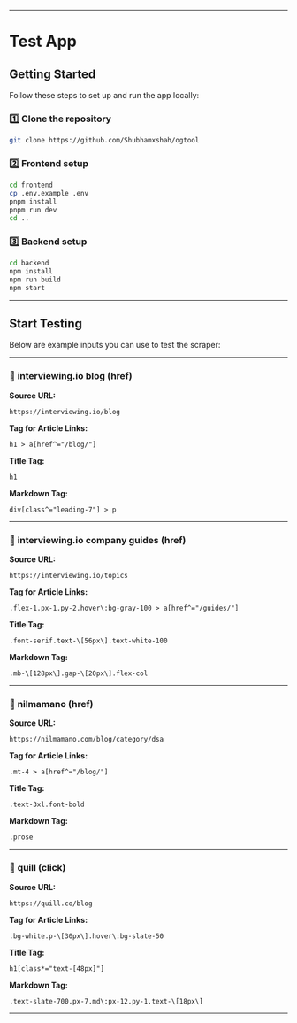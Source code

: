 
---

# Test App

## Getting Started

Follow these steps to set up and run the app locally:

### 1️⃣ Clone the repository

```bash
git clone https://github.com/Shubhamxshah/ogtool
```

### 2️⃣ Frontend setup

```bash
cd frontend
cp .env.example .env
pnpm install
pnpm run dev
cd ..
```

### 3️⃣ Backend setup

```bash
cd backend
npm install
npm run build
npm start
```

---

## Start Testing

Below are example inputs you can use to test the scraper:

---

### 📌 **interviewing.io blog** (href)

**Source URL:**

```text
https://interviewing.io/blog
```

**Tag for Article Links:**

```text
h1 > a[href^="/blog/"]
```

**Title Tag:**

```text
h1
```

**Markdown Tag:**

```text
div[class^="leading-7"] > p
```

---

### 📌 **interviewing.io company guides** (href)

**Source URL:**

```text
https://interviewing.io/topics
```

**Tag for Article Links:**

```text
.flex-1.px-1.py-2.hover\:bg-gray-100 > a[href^="/guides/"]
```

**Title Tag:**

```text
.font-serif.text-\[56px\].text-white-100
```

**Markdown Tag:**

```text
.mb-\[128px\].gap-\[20px\].flex-col
```

---

### 📌 **nilmamano** (href)

**Source URL:**

```text
https://nilmamano.com/blog/category/dsa
```

**Tag for Article Links:**

```text
.mt-4 > a[href^="/blog/"]
```

**Title Tag:**

```text
.text-3xl.font-bold
```

**Markdown Tag:**

```text
.prose
```

---

### 📌 **quill** (click)

**Source URL:**

```text
https://quill.co/blog
```

**Tag for Article Links:**

```text
.bg-white.p-\[30px\].hover\:bg-slate-50
```

**Title Tag:**

```text
h1[class*="text-[48px]"]
```

**Markdown Tag:**

```text
.text-slate-700.px-7.md\:px-12.py-1.text-\[18px\]
```

---


